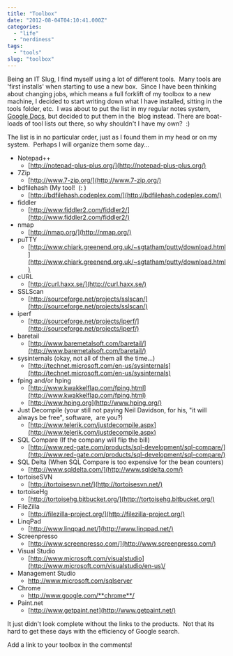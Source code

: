 ```yaml
---
title: "Toolbox"
date: "2012-08-04T04:10:41.000Z"
categories: 
  - "life"
  - "nerdiness"
tags: 
  - "tools"
slug: "toolbox"
---
```


Being an IT Slug, I find myself using a lot of different tools.  Many tools are 'first installs' when starting to use a new box.  Since I have been thinking about changing jobs, which means a full forklift of my toolbox to a new machine, I decided to start writing down what I have installed, sitting in the tools folder, etc.  I was about to put the list in my regular notes system, [Google Docs](http://docs.google.com), but decided to put them in the  blog instead. There are boat-loads of tool lists out there, so why shouldn't I have my own?  :)

The list is in no particular order, just as I found them in my head or on my system.  Perhaps I will organize them some day...

- Notepad++
    - [http://notepad-plus-plus.org/](http://notepad-plus-plus.org/)
- 7Zip
    - [http://www.7-zip.org/](http://www.7-zip.org/)
- bdfilehash (My tool!  (: )
    - [http://bdfilehash.codeplex.com/](http://bdfilehash.codeplex.com/)
- fiddler
    - [http://www.fiddler2.com/fiddler2/](http://www.fiddler2.com/fiddler2/)
- nmap
    - [http://nmap.org/](http://nmap.org/)
- puTTY
    - [http://www.chiark.greenend.org.uk/~sgtatham/putty/download.html](http://www.chiark.greenend.org.uk/~sgtatham/putty/download.html)
- cURL
    - [http://curl.haxx.se/](http://curl.haxx.se/)
- SSLScan
    - [http://sourceforge.net/projects/sslscan/](http://sourceforge.net/projects/sslscan/)
- iperf
    - [http://sourceforge.net/projects/iperf/](http://sourceforge.net/projects/iperf/)
- baretail
    - [http://www.baremetalsoft.com/baretail/](http://www.baremetalsoft.com/baretail/)
- sysinternals (okay, not all of them all the time...)
    - [http://technet.microsoft.com/en-us/sysinternals](http://technet.microsoft.com/en-us/sysinternals)
- fping and/or hping
    - [http://www.kwakkelflap.com/fping.html](http://www.kwakkelflap.com/fping.html)
    - [http://www.hping.org](http://www.hping.org/)
- Just Decompile (your still not paying Neil Davidson, for his, "it will always be free", software,  are you?)
    - [http://www.telerik.com/justdecompile.aspx](http://www.telerik.com/justdecompile.aspx)
- SQL Compare (If the company will flip the bill)
    - [http://www.red-gate.com/products/sql-development/sql-compare/](http://www.red-gate.com/products/sql-development/sql-compare/)
- SQL Delta (When SQL Compare is too expensive for the bean counters)
    - [http://www.sqldelta.com/](http://www.sqldelta.com/)
- tortoiseSVN
    - [http://tortoisesvn.net/](http://tortoisesvn.net/)
- tortoiseHg
    - [http://tortoisehg.bitbucket.org/](http://tortoisehg.bitbucket.org/)
- FileZilla
    - [http://filezilla-project.org/](http://filezilla-project.org/)
- LinqPad
    - [http://www.linqpad.net/](http://www.linqpad.net/)
- Screenpresso
    - [http://www.screenpresso.com/](http://www.screenpresso.com/)
- Visual Studio
    - [http://www.microsoft.com/visualstudio](http://www.microsoft.com/visualstudio/en-us)/
- Management Studio
    - http://www.microsoft.com/sqlserver
- Chrome
    - http://www.google.com/**chrome**/
- Paint.net
    - [http://www.getpaint.net](http://www.getpaint.net/)

It just didn't look complete without the links to the products.  Not that its hard to get these days with the efficiency of Google search.

Add a link to your toolbox in the comments!
